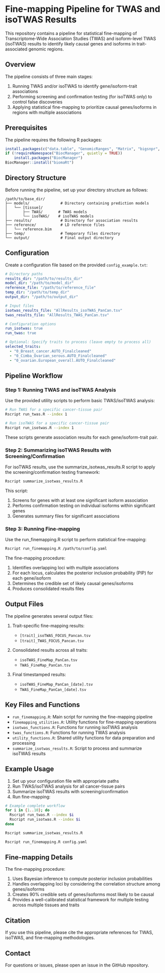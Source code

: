 # Fine-mapping Pipeline for TWAS and isoTWAS Results

This repository contains a pipeline for statistical fine-mapping of Transcriptome-Wide Association Studies (TWAS) and isoform-level TWAS (isoTWAS) results to identify likely causal genes and isoforms in trait-associated genomic regions.

## Overview

The pipeline consists of three main stages:
1. Running TWAS and/or isoTWAS to identify gene/isoform-trait associations
2. Performing screening and confirmation testing (for isoTWAS only) to control false discoveries
3. Applying statistical fine-mapping to prioritize causal genes/isoforms in regions with multiple associations

## Prerequisites

The pipeline requires the following R packages:
```r
install.packages(c("data.table", "GenomicRanges", "Matrix", "bigsnpr", "yaml", "vroom", "isotwas"))
if (!requireNamespace("BiocManager", quietly = TRUE))
    install.packages("BiocManager")
BiocManager::install("biomaRt")
```

## Directory Structure

Before running the pipeline, set up your directory structure as follows:
```
/path/to/base_dir/
├── models/              # Directory containing prediction models
│   └── [tissue]/       
│       ├── TWAS/       # TWAS models
│       └── isoTWAS/    # isoTWAS models
├── results/             # Directory for association results
├── reference/           # LD reference files
│   └── reference.bim
├── temp/                # Temporary files directory
└── output/              # Final output directory
```

## Configuration

Create a configuration file based on the provided `config_example.txt`:

```yaml
# Directory paths
results_dir: "/path/to/results_dir"
model_dir: "/path/to/model_dir"
reference_file: "/path/to/reference_file"
temp_dir: "/path/to/temp_dir"
output_dir: "/path/to/output_dir"

# Input files
isotwas_results_file: "AllResults_isoTWAS_PanCan.tsv"
twas_results_file: "AllResults_TWAS_PanCan.tsv"

# Configuration options
run_isotwas: true
run_twas: true

# Optional: Specify traits to process (leave empty to process all)
selected_traits:
  - "0_Breast_cancer.AUTO_Finalcleaned"
  - "0_Cimba_Ovarian_serous.AUTO_Finalcleaned"
  - "0_ovarian.European_overall.AUTO_Finalcleaned"
```

## Pipeline Workflow

### Step 1: Running TWAS and isoTWAS Analysis

Use the provided utility scripts to perform basic TWAS/isoTWAS analysis:

```bash
# Run TWAS for a specific cancer-tissue pair
Rscript run_twas.R --index 1

# Run isoTWAS for a specific cancer-tissue pair
Rscript run_isotwas.R --index 1
```

These scripts generate association results for each gene/isoform-trait pair.

### Step 2: Summarizing isoTWAS Results with Screening/Confirmation

For isoTWAS results, use the summarize_isotwas_results.R script to apply the screening/confirmation testing framework:

```bash
Rscript summarize_isotwas_results.R
```

This script:
1. Screens for genes with at least one significant isoform association
2. Performs confirmation testing on individual isoforms within significant genes
3. Generates summary files for significant associations

### Step 3: Running Fine-mapping

Use the run_finemapping.R script to perform statistical fine-mapping:

```bash
Rscript run_finemapping.R /path/to/config.yaml
```

The fine-mapping procedure:
1. Identifies overlapping loci with multiple associations
2. For each locus, calculates the posterior inclusion probability (PIP) for each gene/isoform
3. Determines the credible set of likely causal genes/isoforms
4. Produces consolidated results files

## Output Files

The pipeline generates several output files:

1. Trait-specific fine-mapping results:
   - `[trait]_isoTWAS_FOCUS_Pancan.tsv`
   - `[trait]_TWAS_FOCUS_Pancan.tsv`

2. Consolidated results across all traits:
   - `isoTWAS_FineMap_PanCan.tsv`
   - `TWAS_FineMap_PanCan.tsv`

3. Final timestamped results:
   - `isoTWAS_FineMap_PanCan_[date].tsv`
   - `TWAS_FineMap_PanCan_[date].tsv`

## Key Files and Functions

- `run_finemapping.R`: Main script for running the fine-mapping pipeline
- `finemapping_utilities.R`: Utility functions for fine-mapping operations
- `isotwas_functions.R`: Functions for running isoTWAS analysis
- `twas_functions.R`: Functions for running TWAS analysis
- `utility_functions.R`: Shared utility functions for data preparation and processing
- `summarize_isotwas_results.R`: Script to process and summarize isoTWAS results

## Example Usage

1. Set up your configuration file with appropriate paths
2. Run TWAS/isoTWAS analysis for all cancer-tissue pairs
3. Summarize isoTWAS results with screening/confirmation
4. Run fine-mapping:

```bash
# Example complete workflow
for i in {1..10}; do
  Rscript run_twas.R --index $i
  Rscript run_isotwas.R --index $i
done

Rscript summarize_isotwas_results.R

Rscript run_finemapping.R config.yaml
```

## Fine-mapping Details

The fine-mapping procedure:
1. Uses Bayesian inference to compute posterior inclusion probabilities
2. Handles overlapping loci by considering the correlation structure among genes/isoforms
3. Creates 90% credible sets of genes/isoforms most likely to be causal
4. Provides a well-calibrated statistical framework for multiple testing across multiple tissues and traits

## Citation

If you use this pipeline, please cite the appropriate references for TWAS, isoTWAS, and fine-mapping methodologies.

## Contact

For questions or issues, please open an issue in the GitHub repository.
